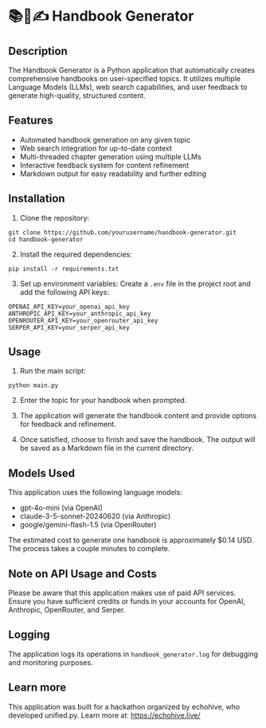 # 📚🤖✍️ Handbook Generator

## Description
The Handbook Generator is a Python application that automatically creates comprehensive handbooks on user-specified topics. It utilizes multiple Language Models (LLMs), web search capabilities, and user feedback to generate high-quality, structured content.

## Features
- Automated handbook generation on any given topic
- Web search integration for up-to-date context
- Multi-threaded chapter generation using multiple LLMs
- Interactive feedback system for content refinement
- Markdown output for easy readability and further editing

## Installation

1. Clone the repository:
```
git clone https://github.com/yourusername/handbook-generator.git
cd handbook-generator
```

2. Install the required dependencies:
```
pip install -r requirements.txt
```

3. Set up environment variables:
Create a `.env` file in the project root and add the following API keys:
```
OPENAI_API_KEY=your_openai_api_key
ANTHROPIC_API_KEY=your_anthropic_api_key
OPENROUTER_API_KEY=your_openrouter_api_key
SERPER_API_KEY=your_serper_api_key
```

## Usage

1. Run the main script:
```
python main.py
```

2. Enter the topic for your handbook when prompted.

3. The application will generate the handbook content and provide options for feedback and refinement.

4. Once satisfied, choose to finish and save the handbook. The output will be saved as a Markdown file in the current directory.

## Models Used

This application uses the following language models:
- gpt-4o-mini (via OpenAI)
- claude-3-5-sonnet-20240620 (via Anthropic)
- google/gemini-flash-1.5 (via OpenRouter)

The estimated cost to generate one handbook is approximately $0.14 USD. The process takes a couple minutes to complete.

## Note on API Usage and Costs

Please be aware that this application makes use of paid API services. Ensure you have sufficient credits or funds in your accounts for OpenAI, Anthropic, OpenRouter, and Serper.

## Logging

The application logs its operations in `handbook_generator.log` for debugging and monitoring purposes.

## Learn more

This application was built for a hackathon organized by echohive, who developed unified.py. Learn more at:  https://echohive.live/
